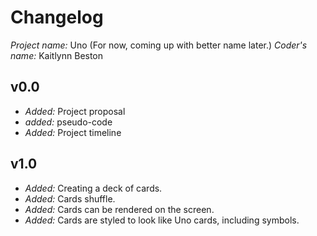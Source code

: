# Changelog

*Project name:* Uno (For now, coming up with better name later.)
*Coder's name:* Kaitlynn Beston

## v0.0
- *Added:* Project proposal
- *added:* pseudo-code
- *Added:* Project timeline

## v1.0
- *Added:* Creating a deck of cards.
- *Added:* Cards shuffle.
- *Added:* Cards can be rendered on the screen.
- *Added:* Cards are styled to look like Uno cards, including symbols.